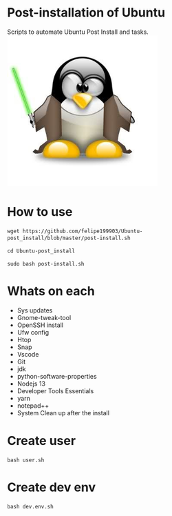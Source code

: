 # Post-installation of Ubuntu

Scripts to automate Ubuntu Post Install and tasks.
<img src=".github/ppyd.jpg">

# How to use
```
wget https://github.com/felipe199903/Ubuntu-post_install/blob/master/post-install.sh
```
```
cd Ubuntu-post_install
```
```
sudo bash post-install.sh
```
# Whats on each
- Sys updates
- Gnome-tweak-tool
- OpenSSH install
- Ufw config
- Htop
- Snap
- Vscode
- Git
- jdk
- python-software-properties
- Nodejs 13
- Developer Tools Essentials
- yarn
- notepad++
- System Clean up after the install

# Create user

```
bash user.sh
```

# Create dev env

```
bash dev.env.sh
```
